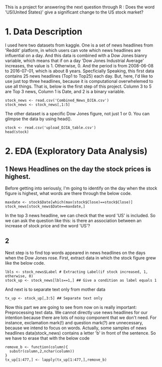 
This is a project for answering the next question through R : Does the word 'US(United States)' give a significant change to  the US stock market?

# 1. Data Description
 I used here two datasets from kaggle. One is a set of news headlines from 'Reddit' platform, in which users can vote which news headlines are influential on a day. And this data is combined with a Dow Jones bianry variable, which means that if on a day 'Dow Jones Industrial Average' increases, the value is 1. Otherwise, 0. And the period is from 2008-06-08 to 2016-07-01, which is about 8 years. 
Specficially Speaking, this first data contains 25 news headlines (Top1 to Top25) each day. But, here, I'd like to use just top three headlines, because it is computational overwhelemed to use all things.
That is, below is the first step of this project. Column 3 to 5 are Top 3 news, Column 1 is Date, and 2 is a binary variable. 
```
stock_news <- read.csv('Combined_News_DJIA.csv')
stock_news <- stock_news[,1:5]
```

The other dataset is a specific Dow Jones figure, not just 1 or 0. You can glimpse the data by using head().

```
stock <- read.csv('upload_DJIA_table.csv')
head(stock) 
```

# 2. EDA (Exploratory Data Analysis)

## 1 News Headlines on the day the stock prices is highest.

Before getting into seriously, I'm going to identify on the day when the stock figure is highest, what words are there through the below code. 

```
maxdate <- stock$Date[which(max(stock$Close)==stock$Close)]
stock_news[stock_news$Date==maxdate,]
```
In the top 3 news headline, we can check that the word 'US' is included. So we can ask the question like this: is there an association between an increase of stock price and the word 'US'? 

## 2

Next step is to find top words appeared in news headlines on the days when the Dow Jones rose. First, extract data in which the stock figure grew like the below code.

```
lbls <- stock_news$Label # Extracting Label(if stock increased, 1, otherwise, 0)
stock_up <- stock_news[lbls==1,] ## Give a condition as label equals 1  
```

And next is to separate text only from mother data 

```
tx_up <- stock_up[,3:5] ## Separate text only  
```

Now this part we are going to see from now on is really important: Preprocessing text data. We cannot directly use news headlines for our intention because there are lots of noisy component that we don't need. For instance, exclamation mark(!) and question mark(?) are unnecessary, because we intend to focus on words. Actually, some samples of news headlines data(stock_news) contains a letter 'b' in front of the sentence. So we have to erase that with the below code

```
remove_b <- function(column){
  substr(column,2,nchar(column))
}
tx_up[1:477,] <- lapply(tx_up[1:477,],remove_b)
```











